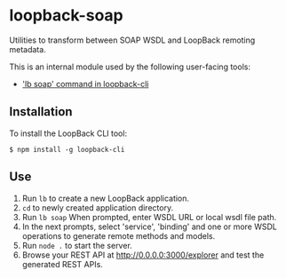 # loopback-soap

Utilities to transform between SOAP WSDL and LoopBack remoting metadata.

This is an internal module used by the following user-facing tools:

 - ['lb soap' command in loopback-cli](https://github.com/strongloop/loopback-cli)


## Installation

To install the LoopBack CLI tool:

```
$ npm install -g loopback-cli
```

## Use


 1. Run `lb` to create a new LoopBack application. 
 2. `cd` to newly created application directory.
 3. Run `lb soap` When prompted, enter WSDL URL or local wsdl file path. 
 5. In the next prompts, select 'service', 'binding' and one or more WSDL operations to generate remote methods and models.
 4. Run `node .` to start the server.
 5. Browse your REST API at http://0.0.0.0:3000/explorer and test the generated REST APIs.
 